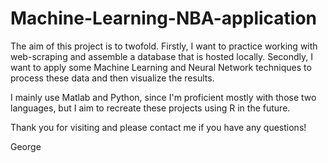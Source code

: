 # Machine-Learning-NBA-application

The aim of this project is to twofold. Firstly, I want to practice working with web-scraping and assemble a database that is hosted locally. Secondly, I want to apply some Machine Learning and Neural Network techniques to process these data and then visualize the results.

I mainly use Matlab and Python, since I'm proficient mostly with those two languages, but I aim to recreate these projects using R in the future.

Thank you for visiting and please contact me if you have any questions!

George
